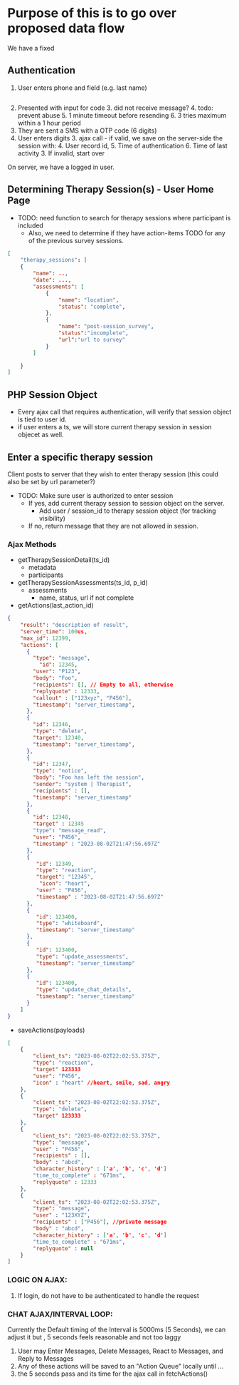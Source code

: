 # Purpose of this is to go over proposed data flow


We have a fixed



## Authentication

1. User enters phone and field (e.g. last name)


```json


```


2. Presented with input for code
   3. did not receive message?
   4. todo: prevent abuse
      5. 1 minute timeout before resending
      6. 3 tries maximum within a 1 hour period
2. They are sent a SMS with a OTP code (6 digits)
3. User enters digits
   3. ajax call - if valid, we save on the server-side the session with:
      4. User record id,
      5. Time of authentication
      6. Time of last activity
   3. If invalid, start over

On server, we have a logged in user.

## Determining Therapy Session(s) - User Home Page
- TODO: need function to search for therapy sessions where participant is included
  - Also, we need to determine if they have action-items TODO for any of the previous survey sessions.
```json
[
    "therapy_sessions": [
    {
        "name": ..,
        "date": ...,
        "assessments": [
            {
                "name": "location",
                "status": "complete",
            },
            {
                "name": "post-session_survey",
                "status":"incomplete",
                "url":"url to survey"
            }
        ]

    }
]
```

## PHP Session Object
- Every ajax call that requires authentication, will verify that session object is tied to user id.
- if user enters a ts, we will store current therapy session in session objecet as well.


## Enter a specific therapy session
Client posts to server that they wish to enter therapy session (this could also be set by url parameter?)

- TODO: Make sure user is authorized to enter session
    - If yes, add current therapy session to session object on the server.
        - Add user / session_id to therapy session object (for tracking visibility)
    - If no, return message that they are not allowed in session.


### Ajax Methods
- getTherapySessionDetail(ts_id)
  - metadata
  - participants
- getTherapySessionAssessments(ts_id, p_id)
  - assessments
    - name, status, url if not complete
- getActions(last_action_id)
```json lines
{
    "result": "description of result",
    "server_time": 100us,
    "max_id": 12399,
    "actions": [
      {
        "type": "message",
          "id": 12345,
        "user": "P123",
        "body": "Foo",
        "recipients": [], // Empty to all, otherwise
        "replyquote" : 12333,
        "callout" : ["123xyz", "P456"],
        "timestamp": "server_timestamp",
      },
      {
        "id": 12346,
        "type": "delete",
        "target": 12340,
        "timestamp": "server_timestamp",
      },
      {
        "id": 12347,
        "type": "notice",
        "body": "Foo has left the session",
        "sender": "system | Therapist",
        "recipients" : [],
        "timestamp": "server_timestamp"
      },
      {
        "id": 12348,
        "target" : 12345
        "type": "message_read",
        "user": "P456",
        "timestamp" : "2023-08-02T21:47:56.697Z"
      },
      {
         "id": 12349,
         "type": "reaction",
         "target": "12345",
          "icon": "heart",
         "user" : "P456",
         "timestamp" : "2023-08-02T21:47:56.697Z"
      },
      {
         "id": 123400,
         "type": "whiteboard",
         "timestamp": "server_timestamp"
      },
      {
         "id": 123400,
         "type": "update_assessments",
         "timestamp": "server_timestamp"
      },
      {
         "id": 123400,
         "type": "update_chat_details",
         "timestamp": "server_timestamp"
      }
    ]
}
```
- saveActions(payloads)
```json lines
[
    {
        "client_ts": "2023-08-02T22:02:53.375Z",
        "type": "reaction",
        "target" 123333
        "user": "P456",
        "icon" : "heart" //heart, smile, sad, angry
    },
    {
        "client_ts": "2023-08-02T22:02:53.375Z",
        "type": "delete",
        "target" 123333
    },
    {
        "client_ts": "2023-08-02T22:02:53.375Z",
        "type": "message",
        "user" : "P456",
        "recipients" : [],
        "body" : "abcd",
        "character_history" : ['a', 'b', 'c', 'd']
        "time_to_complete" : "671ms",
        "replyquote" : 12333
    },
    {
        "client_ts": "2023-08-02T22:02:53.375Z",
        "type": "message",
        "user" : "123XYZ",
        "recipients" : ["P456"], //private message
        "body" : "abcd",
        "character_history" : ['a', 'b', 'c', 'd']
        "time_to_complete" : "671ms",
        "replyquote" : null
    }
]
```


### LOGIC ON AJAX:
1. If login, do not have to be authenticated to handle the request

### CHAT AJAX/INTERVAL LOOP:
Currently the Default timing of the Interval is 5000ms (5 Seconds),  we can adjust it but , 5 seconds feels reasonable and not too laggy

1. User may Enter Messages, Delete Messages, React to Messages, and Reply to Messages
2. Any of these actions will be saved to an "Action Queue" locally until ...
3. the 5 seconds pass and its time for the ajax call in fetchActions()
